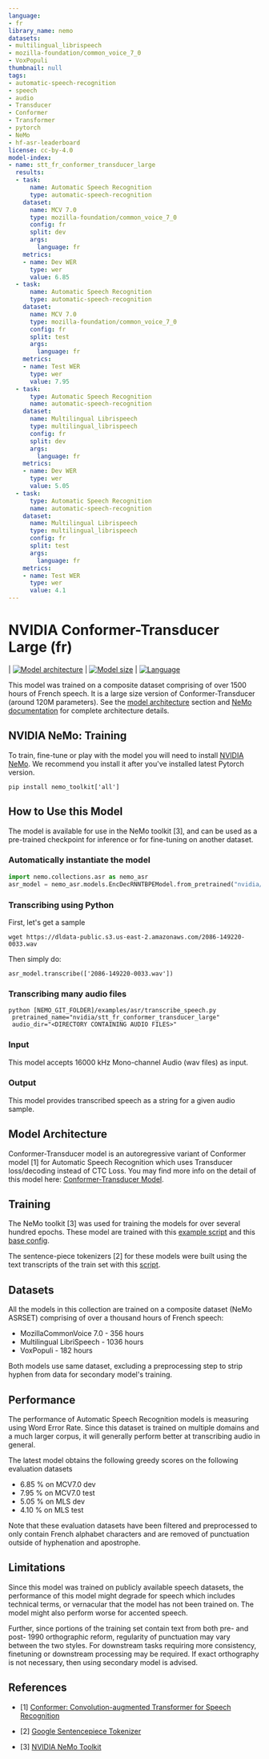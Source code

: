 ```yaml
---
language:
- fr
library_name: nemo
datasets:
- multilingual_librispeech
- mozilla-foundation/common_voice_7_0
- VoxPopuli
thumbnail: null
tags:
- automatic-speech-recognition
- speech
- audio
- Transducer
- Conformer
- Transformer
- pytorch
- NeMo
- hf-asr-leaderboard
license: cc-by-4.0
model-index:
- name: stt_fr_conformer_transducer_large
  results:
  - task:
      name: Automatic Speech Recognition
      type: automatic-speech-recognition
    dataset:
      name: MCV 7.0
      type: mozilla-foundation/common_voice_7_0
      config: fr
      split: dev
      args:
        language: fr
    metrics:
    - name: Dev WER
      type: wer
      value: 6.85
  - task:
      name: Automatic Speech Recognition
      type: automatic-speech-recognition
    dataset:
      name: MCV 7.0
      type: mozilla-foundation/common_voice_7_0
      config: fr
      split: test
      args:
        language: fr
    metrics:
    - name: Test WER
      type: wer
      value: 7.95
  - task:
      type: Automatic Speech Recognition
      name: automatic-speech-recognition
    dataset:
      name: Multilingual Librispeech
      type: multilingual_librispeech
      config: fr
      split: dev
      args:
        language: fr
    metrics:
    - name: Dev WER
      type: wer
      value: 5.05
  - task:
      type: Automatic Speech Recognition
      name: automatic-speech-recognition
    dataset:
      name: Multilingual Librispeech
      type: multilingual_librispeech
      config: fr
      split: test
      args:
        language: fr
    metrics:
    - name: Test WER
      type: wer
      value: 4.1
---
```


# NVIDIA Conformer-Transducer Large (fr)

<style>
img {
 display: inline;
}
</style>

| [![Model architecture](https://img.shields.io/badge/Model_Arch-Conformer--Transducer-lightgrey#model-badge)](#model-architecture)
| [![Model size](https://img.shields.io/badge/Params-120M-lightgrey#model-badge)](#model-architecture)
| [![Language](https://img.shields.io/badge/Language-fr-lightgrey#model-badge)](#datasets)


This model was trained on a composite dataset comprising of over 1500 hours of French speech. It is a large size version of Conformer-Transducer (around 120M parameters).
See the [model architecture](#model-architecture) section and [NeMo documentation](https://docs.nvidia.com/deeplearning/nemo/user-guide/docs/en/main/asr/models.html#conformer-transducer) for complete architecture details.

## NVIDIA NeMo: Training

To train, fine-tune or play with the model you will need to install [NVIDIA NeMo](https://github.com/NVIDIA/NeMo). We recommend you install it after you've installed latest Pytorch version.
```
pip install nemo_toolkit['all']
```

## How to Use this Model

The model is available for use in the NeMo toolkit [3], and can be used as a pre-trained checkpoint for inference or for fine-tuning on another dataset.


### Automatically instantiate the model

```python
import nemo.collections.asr as nemo_asr
asr_model = nemo_asr.models.EncDecRNNTBPEModel.from_pretrained("nvidia/stt_fr_conformer_transducer_large")
```

### Transcribing using Python
First, let's get a sample
```
wget https://dldata-public.s3.us-east-2.amazonaws.com/2086-149220-0033.wav
```
Then simply do:
```
asr_model.transcribe(['2086-149220-0033.wav'])
```

### Transcribing many audio files

```shell
python [NEMO_GIT_FOLDER]/examples/asr/transcribe_speech.py 
 pretrained_name="nvidia/stt_fr_conformer_transducer_large" 
 audio_dir="<DIRECTORY CONTAINING AUDIO FILES>"
```

### Input

This model accepts 16000 kHz Mono-channel Audio (wav files) as input.

### Output

This model provides transcribed speech as a string for a given audio sample.

## Model Architecture

Conformer-Transducer model is an autoregressive variant of Conformer model [1] for Automatic Speech Recognition which uses Transducer loss/decoding instead of CTC Loss. You may find more info on the detail of this model here: [Conformer-Transducer Model](https://docs.nvidia.com/deeplearning/nemo/user-guide/docs/en/main/asr/models.html). 

## Training

The NeMo toolkit [3] was used for training the models for over several hundred epochs. These model are trained with this [example script](https://github.com/NVIDIA/NeMo/blob/main/examples/asr/asr_transducer/speech_to_text_rnnt_bpe.py) and this [base config](https://github.com/NVIDIA/NeMo/blob/main/examples/asr/conf/conformer/conformer_transducer_bpe.yaml).

The sentence-piece tokenizers [2] for these models were built using the text transcripts of the train set with this [script](https://github.com/NVIDIA/NeMo/blob/main/scripts/tokenizers/process_asr_text_tokenizer.py).

## Datasets
All the models in this collection are trained on a composite dataset (NeMo ASRSET) comprising of over a thousand hours of French speech:

- MozillaCommonVoice 7.0 - 356 hours
- Multilingual LibriSpeech  - 1036 hours
- VoxPopuli - 182 hours

Both models use same dataset, excluding a preprocessing step to strip hyphen from data for secondary model's training.

## Performance
The performance of Automatic Speech Recognition models is measuring using Word Error Rate. Since this dataset is trained on multiple domains and a much larger corpus, it will generally perform better at transcribing audio in general.

The latest model obtains the following greedy scores on the following evaluation datasets

- 6.85 % on MCV7.0 dev
- 7.95 % on MCV7.0 test
- 5.05 % on MLS dev
- 4.10 % on MLS test

Note that these evaluation datasets have been filtered and preprocessed to only contain French alphabet characters and are removed of punctuation outside of hyphenation and apostrophe.

## Limitations
Since this model was trained on publicly available speech datasets, the performance of this model might degrade for speech which includes technical terms, or vernacular that the model has not been trained on. The model might also perform worse for accented speech.

Further, since portions of the training set contain text from both pre- and post- 1990 orthographic reform, regularity of punctuation may vary between the two styles. 
For downstream tasks requiring more consistency, finetuning or downstream processing may be required. If exact orthography is not necessary, then using secondary model is advised.

## References

- [1] [Conformer: Convolution-augmented Transformer for Speech Recognition](https://arxiv.org/abs/2005.08100)

- [2] [Google Sentencepiece Tokenizer](https://github.com/google/sentencepiece)

- [3] [NVIDIA NeMo Toolkit](https://github.com/NVIDIA/NeMo)


